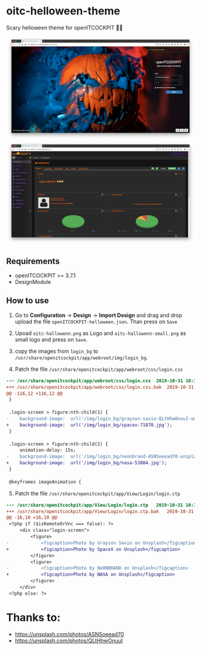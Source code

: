# oitc-helloween-theme
Scary helloween theme for openITCOCKPIT 🎃👻

![openITCOCKPIT helloween login screen](screenshots/Login-Screen.png)
![openITCOCKPIT theme](screenshots/openITCOCKPIT.png)

## Requirements
- openITCOCKPIT >= 3.7.1
- DesignModule

## How to use

1. Go to **Configuration** -> **Design** -> **Import Design** and drag and drop upload the file `openITCOCKPIT-helloween.json`.
Than press on `Save`

2. Upoad `oitc-hallowenn.png` as Logo and `oitc-hallowenn-small.png` as small logo and press on `Save`.

3. copy the images from `login_bg` to `/usr/share/openitcockpit/app/webroot/img/login_bg`.

4. Patch the file `/usr/share/openitcockpit/app/webroot/css/login.css`

```diff
--- /usr/share/openitcockpit/app/webroot/css/login.css	2019-10-31 10:10:41.783120611 +0100
+++ /usr/share/openitcockpit/app/webroot/css/login.css.bak	2019-10-31 10:09:34.884875427 +0100
@@ -116,12 +116,12 @@
 }

 .login-screen > figure:nth-child(1) {
-    background-image:  url('/img/login_bg/grayson-savio-QLtHhwOnuuI-unsplash.jpg');
+    background-image:  url('/img/login_bg/spacex-71870.jpg');
 }

 .login-screen > figure:nth-child(2) {
     animation-delay: 15s;
-    background-image:  url('/img/login_bg/neonbrand-ASNSoeead70-unsplash.jpg');
+    background-image:  url('/img/login_bg/nasa-53884.jpg');
 }

 @keyframes imageAnimation {
```

5. Patch the file `/usr/share/openitcockpit/app/View/Login/login.ctp`
```diff
--- /usr/share/openitcockpit/app/View/Login/login.ctp	2019-10-31 10:12:36.932035053 +0100
+++ /usr/share/openitcockpit/app/View/Login/login.ctp.bak	2019-10-31 10:12:10.768743266 +0100
@@ -16,10 +16,10 @@
 <?php if ($isRemoteOrVnc === false): ?>
     <div class="login-screen">
         <figure>
-            <figcaption>Photo by Grayson Savio on Unsplash</figcaption>
+            <figcaption>Photo by SpaceX on Unsplash</figcaption>
         </figure>
         <figure>
-            <figcaption>Photo by NeONBRAND on Unsplash</figcaption>
+            <figcaption>Photo by NASA on Unsplash</figcaption>
         </figure>
     </div>
 <?php else: ?>
```


# Thanks to:
- https://unsplash.com/photos/ASNSoeead70
- https://unsplash.com/photos/QLtHhwOnuuI

